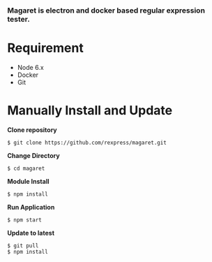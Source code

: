 ### Magaret is electron and docker based regular expression tester.

Requirement
===========
- Node 6.x
- Docker
- Git

Manually Install and Update
===========================

**Clone repository**
```{r, engine='bash'}
$ git clone https://github.com/rexpress/magaret.git
```

**Change Directory**
```{r, engine='bash'}
$ cd magaret
```

**Module Install**
```{r, engine='bash'}
$ npm install
```

**Run Application**
```{r, engine='bash'}
$ npm start
```

**Update to latest**
```{r, engine='bash'}
$ git pull
$ npm install
```

